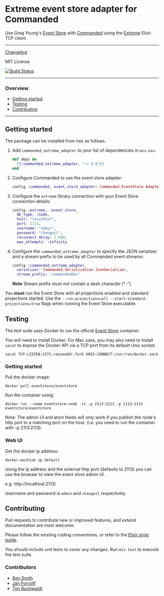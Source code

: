 # Extreme event store adapter for Commanded

Use Greg Young's [Event Store](https://geteventstore.com/) with [Commanded](https://github.com/commanded/commanded) using the [Extreme](https://github.com/exponentially/extreme) Elixir TCP client.

---

[Changelog](CHANGELOG.md)

MIT License

[![Build Status](https://travis-ci.com/commanded/commanded-extreme-adapter.svg?branch=master)](https://travis-ci.com/commanded/commanded-extreme-adapter)

---

### Overview

- [Getting started](#getting-started)
- [Testing](#testing)
- [Contributing](#contributing)

---

## Getting started

The package can be installed from hex as follows.

1. Add `commanded_extreme_adapter` to your list of dependencies in `mix.exs`:

    ```elixir
    def deps do
      [{:commanded_extreme_adapter, "~> 0.6"}]
    end
    ```

2. Configure Commanded to use the event store adapter:

    ```elixir
    config :commanded, event_store_adapter: Commanded.EventStore.Adapters.Extreme
    ```

3. Configure the `extreme` library connection with your Event Store connection details:

    ```elixir
    config :extreme, :event_store,
      db_type: :node,
      host: "localhost",
      port: 1113,
      username: "admin",
      password: "changeit",
      reconnect_delay: 2_000,
      max_attempts: :infinity
    ```

4. Configure the `commanded_extreme_adapter` to specify the JSON serializer and a stream prefix to be used by all Commanded event streams:

    ```elixir
    config :commanded_extreme_adapter,
      serializer: Commanded.Serialization.JsonSerializer,
      stream_prefix: "commandeddev"
    ```

    **Note** Stream prefix *must not* contain a dash character ("-").

You **must** run the Event Store with all projections enabled and standard projections started. Use the `--run-projections=all --start-standard-projections=true` flags when running the Event Store executable.

## Testing

The test suite uses Docker to run the official [Event Store](https://store.docker.com/community/images/eventstore/eventstore) container.

You will need to install Docker. For Mac uses, you may also need to install `socat` to expose the Docker API via a TCP port from its default Unix socket.

```
socat TCP-LISTEN:2375,reuseaddr,fork UNIX-CONNECT:/var/run/docker.sock
```

### Getting started

Pull the docker image:

```
docker pull eventstore/eventstore
```

Run the container using:

```
docker run --name eventstore-node -it -p 2113:2113 -p 1113:1113 eventstore/eventstore
```

Note: The admin UI and atom feeds will only work if you publish the node's http port to a matching port on the host. (i.e. you need to run the container with -p 2113:2113).

### Web UI

Get the docker ip address:

```
docker-machine ip default
```

Using the ip address and the external http port (defaults to 2113) you can use the browser to view the event store admin UI.

e.g. http://localhost:2113/

Username and password is `admin` and `changeit` respectively.

## Contributing

Pull requests to contribute new or improved features, and extend documentation are most welcome.

Please follow the existing coding conventions, or refer to the [Elixir style guide](https://github.com/niftyn8/elixir_style_guide).

You should include unit tests to cover any changes. Run `mix test` to execute the test suite.

### Contributors

- [Ben Smith](https://github.com/slashdotdash)
- [Jan Fornoff](https://github.com/jfornoff)
- [Tim Buchwaldt](https://github.com/timbuchwaldt)
